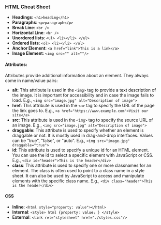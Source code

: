 ### HTML Cheat Sheet

- **Headings**: `<h1>heading</h1>`
- **Paragraphs**: `<p>paragraph</p>`
- **Break Line**: `<br />`
- **Horizontal Line**: `<hr />`
- **Unordered lists**: `<ul> <li></li> </ul>`
- **Ordered lists**: `<ol> <li></li> </ol>`
- **Anchor Element**: `<a href="link">This is a link</a>`
- **Image Element**: `<img src="" alt=""/>`

#### Attributes:
Attributes provide additional information about an element. They always come in name/value pairs:
- **alt**: This attribute is used in the `<img>` tag to provide a text description of the image. It is important for accessibility and in case the image fails to load. E.g., `<img src="image.jpg" alt="Description of image">`
- **href**: This attribute is used in the `<a>` tag to specify the URL of the page the link goes to. E.g., `<a href="https://www.example.com">Visit our site</a>`
- **src**: This attribute is used in the `<img>` tag to specify the source URL of an image. E.g., `<img src="image.jpg" alt="Description of image">`
- **draggable**: This attribute is used to specify whether an element is draggable or not. It is mostly used in drag-and-drop interfaces. Values can be "true", "false", or "auto". E.g., `<img src="image.jpg" draggable="true">`
- **id**: This attribute is used to specify a unique id for an HTML element. You can use the id to select a specific element with JavaScript or CSS. E.g., `<div id="header">This is the header</div>`
- **class**: This attribute is used to specify one or more classnames for an element. The class is often used to point to a class name in a style sheet. It can also be used by JavaScript to access and manipulate elements with the specific class name. E.g., `<div class="header">This is the header</div>`

#### CSS
- **Inline**: `<html style="property: value"></html>`
- **Internal**: `<style> html {property: value; } </style>`
- **External**: `<link rel="stylesheet" href="./styles.css"/>`
